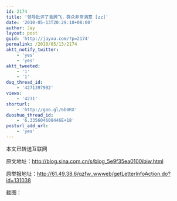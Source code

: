 ```yaml
---
id: 2174
title: '领导批评了袁腾飞，群众非常满意 [zz]'
date: '2010-05-13T20:29:10+08:00'
author: Jay
layout: post
guid: 'http://jayxu.com/?p=2174'
permalink: /2010/05/13/2174
aktt_notify_twitter:
    - 'yes'
    - 'yes'
aktt_tweeted:
    - '1'
    - '1'
dsq_thread_id:
    - '4271397992'
views:
    - '4231'
shorturl:
    - 'http://goo.gl/6b0RX'
duoshuo_thread_id:
    - '6.335604608446E+18'
posturl_add_url:
    - 'yes'
---
```


<!-- wp:paragraph -->
<p>本文已转送互联网</p>
<!-- /wp:paragraph -->

<!-- wp:paragraph -->
<p>原文地址：<a href="http://blog.sina.com.cn/s/blog_5e9f35ea0100ibiw.html" target="_blank</a>">http://blog.sina.com.cn/s/blog_5e9f35ea0100ibiw.html</a></p>
<!-- /wp:paragraph -->

<!-- wp:paragraph -->
<p>原举报地址：<a href="http://61.49.38.6/qzfw_wwweb/getLetterInfoAction.do?id=131038">http://61.49.38.6/qzfw_wwweb/getLetterInfoAction.do?id=131038</a></p>
<!-- /wp:paragraph -->

<!-- wp:paragraph -->
<p>截图：</p>
<!-- /wp:paragraph -->

<!-- wp:gallery {"linkTo":"attachment"} -->
<figure class="wp-block-gallery has-nested-images columns-default is-cropped"><!-- wp:image {"id":2175,"linkDestination":"custom"} -->
<figure class="wp-block-image"><a href="http://jayxu.com/log/wp-content/uploads/2010/05/Noname1.png"><img src="http://jayxu.com/log/wp-content/uploads/2010/05/Noname1.png" alt="" class="wp-image-2175" title="Noname1"/></a></figure>
<!-- /wp:image --></figure>
<!-- /wp:gallery -->
